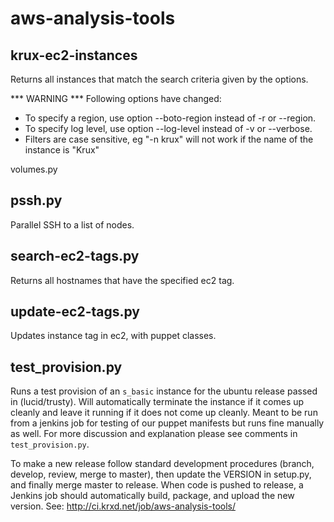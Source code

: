 aws-analysis-tools
==================
krux-ec2-instances
------------------
Returns all instances that match the search criteria given by the options.

*** WARNING ***
Following options have changed:
- To specify a region, use option --boto-region instead of -r or --region.
- To specify log level, use option --log-level instead of -v or --verbose.
- Filters are case sensitive, eg "-n krux" will not work if the name of the instance is "Krux"

volumes.py

pssh.py
-------
Parallel SSH to a list of nodes.

search-ec2-tags.py
------------------
Returns all hostnames that have the specified ec2 tag.

update-ec2-tags.py
------------------
Updates instance tag in ec2, with puppet classes.

test_provision.py
-----------------
Runs a test provision of an `s_basic` instance for the ubuntu release passed in (lucid/trusty). Will automatically terminate the instance if it comes up cleanly and leave it running if it does not come up cleanly. Meant to be run from a jenkins job for testing of our puppet manifests but runs fine manually as well. For more discussion and explanation please see comments in `test_provision.py`.

To make a new release follow standard development procedures (branch, develop, review, merge to master), then update the VERSION in setup.py, and finally merge master to release. When code is pushed to release, a Jenkins job should automatically build, package, and upload the new version. See: http://ci.krxd.net/job/aws-analysis-tools/
